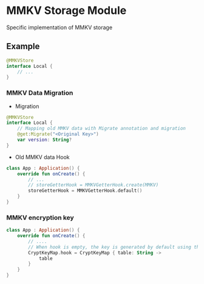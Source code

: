 # MMKV Storage Module
Specific implementation of MMKV storage

## Example
~~~ Kotlin
@MMKVStore
interface Local {
    // ...
}
~~~

### MMKV Data Migration
- Migration
~~~ Kotlin
@MMKVStore
interface Local {
    // Mapping old MMKV data with Migrate annotation and migration
    @get:Migrate("<Original Key>")
    var version: String?
}
~~~

- Old MMKV data Hook
~~~ Kotlin
class App : Application() {
    override fun onCreate() {
        // ...
        // storeGetterHook = MMKVGetterHook.create(MMKV)
        storeGetterHook = MMKVGetterHook.default()
    }
}
~~~

### MMKV encryption key
~~~ Kotlin
class App : Application() {
    override fun onCreate() {
        // ....
        // When hook is empty, the key is generated by default using the table name, you can use this method to customize the key.
        CryptKeyMap.hook = CryptKeyMap { table: String ->
            table
        }
    }
}
~~~